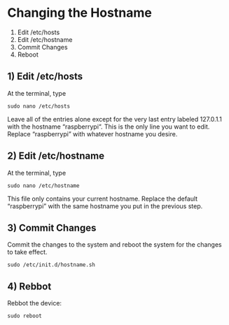# Changing the Hostname

1) Edit /etc/hosts
2) Edit /etc/hostname
3) Commit Changes 
4) Reboot


## 1) Edit /etc/hosts

At the terminal, type

    sudo nano /etc/hosts

Leave all of the entries alone except for the very last entry labeled 127.0.1.1 with the hostname “raspberrypi“. This is the only line you want to edit. Replace “raspberrypi” with whatever hostname you desire.


## 2) Edit /etc/hostname

At the terminal, type

    sudo nano /etc/hostname

This file only contains your current hostname. Replace the default “raspberrypi” with the same hostname you put in the previous step. 


## 3) Commit Changes

Commit the changes to the system and reboot the system for the changes to take effect.

    sudo /etc/init.d/hostname.sh

## 4) Rebbot

Rebbot the device:

    sudo reboot